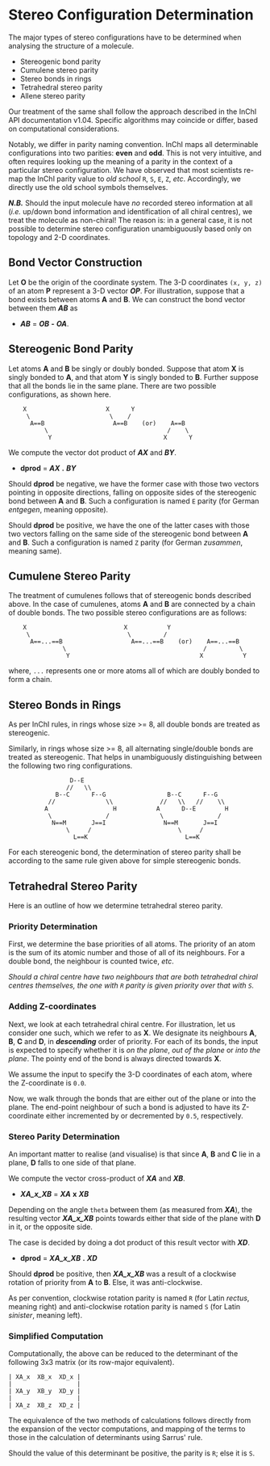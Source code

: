 # Stereo Configuration Determination

The major types of stereo configurations have to be determined when
analysing the structure of a molecule.

- Stereogenic bond parity
- Cumulene stereo parity
- Stereo bonds in rings
- Tetrahedral stereo parity
- Allene stereo parity

Our treatment of the same shall follow the approach described in the
InChI API documentation v1.04.  Specific algorithms may coincide or
differ, based on computational considerations.

Notably, we differ in parity naming convention.  InChI maps all
determinable configurations into two parities: **even** and **odd**.
This is not very intuitive, and often requires looking up the meaning
of a parity in the context of a particular stereo configuration.  We
have observed that most scientists re-map the InChI parity value to
_old school_ `R`, `S`, `E`, `Z`, _etc_.  Accordingly, we directly use
the old school symbols themselves.

**_N.B._** Should the input molecule have *no* recorded stereo
information at all (_i.e._ up/down bond information and identification
of all chiral centres), we treat the molecule as non-chiral!  The
reason is: in a general case, it is not possible to determine stereo
configuration unambiguously based only on topology and 2-D
coordinates.

## Bond Vector Construction

Let **O** be the origin of the coordinate system.  The 3-D coordinates
`(x, y, z)` of an atom **P** represent a 3-D vector **_OP_**.  For
illustration, suppose that a bond exists between atoms **A** and
**B**.  We can construct the bond vector between them **_AB_** as

- **_AB_** = **_OB_** **-** **_OA_**.

## Stereogenic Bond Parity

Let atoms **A** and **B** be singly or doubly bonded.  Suppose that
atom **X** is singly bonded to **A**, and that atom **Y** is singly
bonded to **B**.  Further suppose that all the bonds lie in the same
plane.  There are two possible configurations, as shown here.

```
    X                      X      Y
     \                      \    /
      A==B                   A==B    (or)    A==B
          \                                 /    \
           Y                               X      Y
```

We compute the vector dot product of **_AX_** and **_BY_**.

- **dprod** = **_AX_** **.** **_BY_**

Should **dprod** be negative, we have the former case with those two
vectors pointing in opposite directions, falling on opposite sides of
the stereogenic bond between **A** and **B**.  Such a configuration is
named `E` parity (for German *entgegen*, meaning opposite).

Should **dprod** be positive, we have the one of the latter cases with
those two vectors falling on the same side of the stereogenic bond
between **A** and **B**.  Such a configuration is named `Z` parity
(for German *zusammen*, meaning same).

## Cumulene Stereo Parity

The treatment of cumulenes follows that of stereogenic bonds described
above.  In the case of cumulenes, atoms **A** and **B** are connected
by a chain of double bonds.  The two possible stereo configurations
are as follows:

```
    X                           X           Y
     \                           \         /
      A==...==B                   A==...==B    (or)    A==...==B
               \                                      /         \
                Y                                    X           Y
```

where, `...` represents one or more atoms all of which are doubly
bonded to form a chain.

## Stereo Bonds in Rings

As per InChI rules, in rings whose size >= 8, all double bonds are
treated as stereogenic.

Similarly, in rings whose size >= 8, all alternating single/double
bonds are treated as stereogenic.  That helps in unambiguously
distinguishing between the following two ring configurations.

```
                 D--E
                //   \\
             B--C      F--G                 B--C      F--G
           //              \\             //   \\   //    \\
          A                  H           A      D--E        H
           \               /              \               /
            N==M       J==I                N==M       J==I
                \     /                        \     /
                  L==K                           L==K

```

For each stereogenic bond, the determination of stereo parity shall be
according to the same rule given above for simple stereogenic bonds.

## Tetrahedral Stereo Parity

Here is an outline of how we determine tetrahedral stereo parity.

### Priority Determination

First, we determine the base priorities of all atoms.  The priority of
an atom is the sum of its atomic number and those of all of its
neighbours.  For a double bond, the neighbour is counted twice, _etc_.

*Should a chiral centre have two neighbours that are both tetrahedral
chiral centres themselves, the one with `R` parity is given priority
over that with `S`.*

### Adding Z-coordinates

Next, we look at each tetrahedral chiral centre.  For illustration,
let us consider one such, which we refer to as **X**.  We designate
its neighbours **A**, **B**, **C** and **D**, in **_descending_**
order of priority.  For each of its bonds, the input is expected to
specify whether it is *on the plane*, *out of the plane* or *into the
plane*.  The pointy end of the bond is always directed towards **X**.

We assume the input to specify the 3-D coordinates of each atom, where
the Z-coordinate is `0.0`.

Now, we walk through the bonds that are either out of the plane or
into the plane.  The end-point neighbour of such a bond is adjusted to
have its Z-coordinate either incremented by or decremented by `0.5`,
respectively.

### Stereo Parity Determination

An important matter to realise (and visualise) is that since **A**,
**B** and **C** lie in a plane, **D** falls to one side of that plane.

We compute the vector cross-product of **_XA_** and **_XB_**.

- **_XA_x_XB_** = **_XA_** **x** **_XB_**

Depending on the angle `theta` between them (as measured from
**_XA_**), the resulting vector **_XA_x_XB_** points towards either
that side of the plane with **D** in it, or the opposite side.

The case is decided by doing a dot product of this result vector with
**_XD_**.

- **dprod** = **_XA_x_XB_** **.** **_XD_**

Should **dprod** be positive, then **_XA_x_XB_** was a result of a
clockwise rotation of priority from **A** to **B**.  Else, it was
anti-clockwise.

As per convention, clockwise rotation parity is named `R` (for Latin
*rectus*, meaning right) and anti-clockwise rotation parity is named
`S` (for Latin *sinister*, meaning left).

### Simplified Computation

Computationally, the above can be reduced to the determinant of the
following 3x3 matrix (or its row-major equivalent).

```
| XA_x  XB_x  XD_x |
|                  |
| XA_y  XB_y  XD_y |
|                  |
| XA_z  XB_z  XD_z |
```

The equivalence of the two methods of calculations follows directly
from the expansion of the vector computations, and mapping of the
terms to those in the calculation of determinants using Sarrus' rule.

Should the value of this determinant be positive, the parity is `R`;
else it is `S`.
